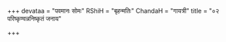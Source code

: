 +++
devataa = "पवमानः सोमः"
RShiH = "बृहन्मतिः"
ChandaH = "गायत्री"
title = "०२ परिष्कृण्वन्ननिष्कृतं जनाय"

+++
